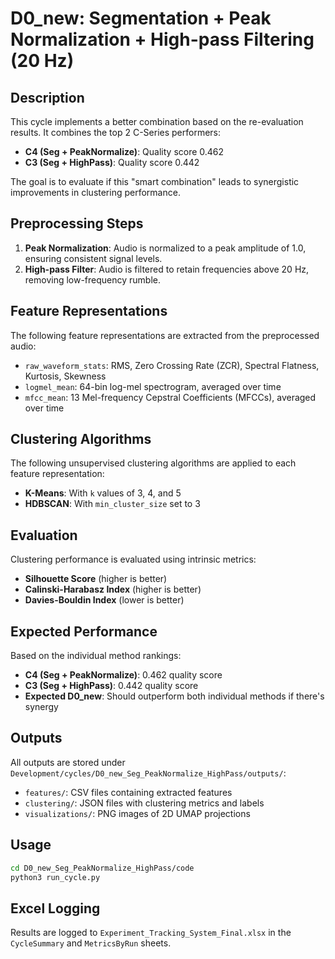 # D0_new: Segmentation + Peak Normalization + High-pass Filtering (20 Hz)

## Description
This cycle implements a better combination based on the re-evaluation results. It combines the top 2 C-Series performers:
- **C4 (Seg + PeakNormalize)**: Quality score 0.462
- **C3 (Seg + HighPass)**: Quality score 0.442

The goal is to evaluate if this "smart combination" leads to synergistic improvements in clustering performance.

## Preprocessing Steps
1. **Peak Normalization**: Audio is normalized to a peak amplitude of 1.0, ensuring consistent signal levels.
2. **High-pass Filter**: Audio is filtered to retain frequencies above 20 Hz, removing low-frequency rumble.

## Feature Representations
The following feature representations are extracted from the preprocessed audio:
- `raw_waveform_stats`: RMS, Zero Crossing Rate (ZCR), Spectral Flatness, Kurtosis, Skewness
- `logmel_mean`: 64-bin log-mel spectrogram, averaged over time
- `mfcc_mean`: 13 Mel-frequency Cepstral Coefficients (MFCCs), averaged over time

## Clustering Algorithms
The following unsupervised clustering algorithms are applied to each feature representation:
- **K-Means**: With `k` values of 3, 4, and 5
- **HDBSCAN**: With `min_cluster_size` set to 3

## Evaluation
Clustering performance is evaluated using intrinsic metrics:
- **Silhouette Score** (higher is better)
- **Calinski-Harabasz Index** (higher is better)
- **Davies-Bouldin Index** (lower is better)

## Expected Performance
Based on the individual method rankings:
- **C4 (Seg + PeakNormalize)**: 0.462 quality score
- **C3 (Seg + HighPass)**: 0.442 quality score
- **Expected D0_new**: Should outperform both individual methods if there's synergy

## Outputs
All outputs are stored under `Development/cycles/D0_new_Seg_PeakNormalize_HighPass/outputs/`:
- `features/`: CSV files containing extracted features
- `clustering/`: JSON files with clustering metrics and labels
- `visualizations/`: PNG images of 2D UMAP projections

## Usage
```bash
cd D0_new_Seg_PeakNormalize_HighPass/code
python3 run_cycle.py
```

## Excel Logging
Results are logged to `Experiment_Tracking_System_Final.xlsx` in the `CycleSummary` and `MetricsByRun` sheets.
